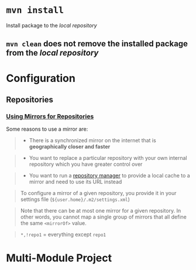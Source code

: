 # `mvn install`
Install package to the *local repository*

## `mvn clean` does not remove the installed package from the *local repository*

# Configuration
## Repositories
### [Using Mirrors for Repositories](https://maven.apache.org/guides/mini/guide-mirror-settings.html)

Some reasons to use a mirror are:

> * There is a synchronized mirror on the internet that is **geographically closer and faster**

> * You want to replace a particular repository with your own internal repository which you have greater control over

> * You want to run a [repository manager](https://maven.apache.org/repository-management.html) to provide a local cache to a mirror and need to use its URL instead

> To configure a mirror of a given repository, you provide it in your settings file (`${user.home}/.m2/settings.xml`)

> Note that there can be at most one mirror for a given repository. In other words, you cannot map a single group of mirrors that all define the same `<mirrorOf>` value. 

> `*,!repo1` = everything except `repo1`

# Multi-Module Project

